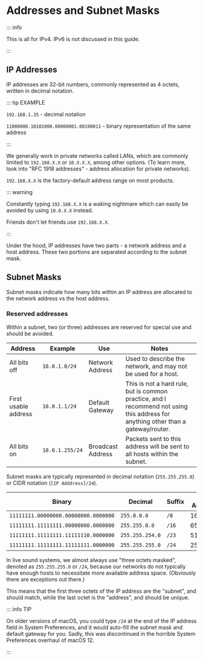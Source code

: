 # Addresses and Subnet Masks

::: info

This is all for IPv4. IPv6 is not discussed in this guide.

:::

## IP Addresses

IP addresses are 32-bit numbers, commonly represented as 4 octets, written in decimal notation.

::: tip EXAMPLE

`192.168.1.35` - decimal notation

`11000000.10101000.00000001.00100011` - binary representation of the same address

:::

We generally work in private networks called LANs, which are commonly limited to `192.168.X.X` or `10.X.X.X`, among other options. (To learn more, look into "RFC 1918 addresses" - address allocation for private networks).

`192.168.X.X` is the factory-default address range on most products.

::: warning

Constantly typing `192.168.X.X` is a waking nightmare which can easily be avoided by using `10.0.X.X` instead.

Friends don't let friends use `192.168.X.X`.

:::

Under the hood, IP addresses have two parts - a network address and a host address. These two portions are separated according to the subnet mask.

## Subnet Masks

Subnet masks indicate how many bits within an IP address are allocated to the network address vs the host address.

### Reserved addresses

Within a subnet, two (or three) addresses are reserved for special use and should be avoided.

| Address              | Example         | Use               | Notes                                                                                                                             |
| -------------------- | --------------- | ----------------- | --------------------------------------------------------------------------------------------------------------------------------- |
| All bits off         | `10.0.1.0/24`   | Network Address   | Used to describe the network, and may not be used for a host.                                                                     |
| First usable address | `10.0.1.1/24`   | Default Gateway   | This is not a hard rule, but is common practice, and I recommend not using this address for anything other than a gateway/router. |
| All bits on          | `10.0.1.255/24` | Broadcast Address | Packets sent to this address will be sent to all hosts within the subnet.                                                         |

Subnet masks are typically represented in decimal notation (`255.255.255.0`) or CIDR notation (`[IP Adddress]/24`).

| Binary                               | Decimal         | Suffix | Host Addresses |
| ------------------------------------ | --------------- | ------ | -------------- |
| `11111111.00000000.00000000.0000000` | `255.0.0.0`     | `/8`   | 16,777,214     |
| `11111111.11111111.00000000.0000000` | `255.255.0.0`   | `/16`  | 65,534         |
| `11111111.11111111.11111110.0000000` | `255.255.254.0` | `/23`  | 510            |
| `11111111.11111111.11111111.0000000` | `255.255.255.0` | `/24`  | 253            |

In live sound systems, we almost always use "three octets masked", denoted as `255.255.255.0` or `/24`, because our networks do not typically have enough hosts to necessitate more available address space. (Obviously there are exceptions out there.)

This means that the first three octets of the IP address are the "subnet", and should match, while the last octet is the "address", and should be unique.

::: info TIP

On older versions of macOS, you could type `/24` at the end of the IP address field in System Preferences, and it would auto-fill the subnet mask and default gateway for you. Sadly, this was discontinued in the horrible System Preferences overhaul of macOS 12.

:::
